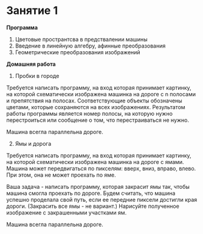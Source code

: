 # Занятие 1

**Программа**
1. Цветовые пространтсва в предствалении машины 
2. Введение в линейную алгебру, афинные преобразования
3. Геометрические преобразования изображений

**Домашняя работа**
1. Пробки в городе

Требуется написать программу, на вход которая принимает картинку, на которой схематически изображена машинка на дороге с n полосами и препятствия на полосах. Соответствующие объекты обозначены цветами, которые сохраняются на всех изображениях. Результатом работы программы является номер полосы, на которую нужно перестроиться или сообщение о том, что перестраиваться не нужно.

Машина всегла параллельна дороге.

2. Ямы и дорога

Требуется написать программу, на вход которая принимает картинку, на которой схематически изображена машинка на дороге с ямами. Машина может передвигаться по пикселям: вверх, вниз, вправо, влево. При этом, она не может проехать по яме.

Ваша задача - написать программу, которая закрасит ямы так, чтобы машина смогла проехать по дороге. Будем считать, что машина успешно проделала свой путь, если ее передние пиксели достигли края дороги. (Закрасить все ямы - не вариант.)
Нарисуйте полученное изображение с закрашенными участками ям.

Машина всегла параллельна дороге.